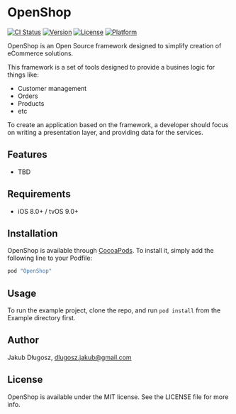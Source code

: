 # OpenShop
[![CI Status](https://travis-ci.org/SMTOpenSource/OpenShop.svg?branch=master)](https://travis-ci.org/SMTOpenSource/OpenShop)
[![Version](https://img.shields.io/cocoapods/v/OpenShop.svg?style=flat)](http://cocoapods.org/pods/OpenShop)
[![License](https://img.shields.io/cocoapods/l/OpenShop.svg?style=flat)](http://cocoapods.org/pods/OpenShop)
[![Platform](https://img.shields.io/cocoapods/p/OpenShop.svg?style=flat)](http://cocoapods.org/pods/OpenShop)

OpenShop is an Open Source framework designed to simplify creation of eCommerce solutions. 

This framework is a set of tools designed to provide a busines logic for things like: 
* Customer management
* Orders
* Products
* etc

To create an application based on the framework, a developer should focus on writing a presentation layer, and providing data for the services.

## Features

* TBD

## Requirements

- iOS 8.0+ / tvOS 9.0+

## Installation

OpenShop is available through [CocoaPods](http://cocoapods.org). To install
it, simply add the following line to your Podfile:

```ruby
pod "OpenShop"
```

## Usage

To run the example project, clone the repo, and run `pod install` from the Example directory first.

## Author

Jakub Długosz, dlugosz.jakub@gmail.com

## License

OpenShop is available under the MIT license. See the LICENSE file for more info.
